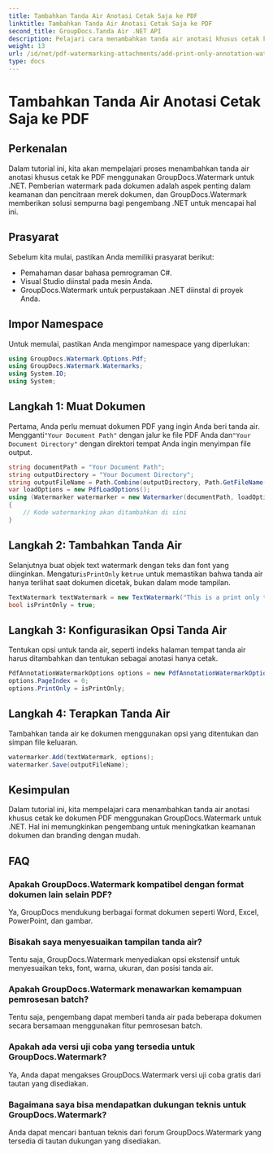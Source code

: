 ```yaml
---
title: Tambahkan Tanda Air Anotasi Cetak Saja ke PDF
linktitle: Tambahkan Tanda Air Anotasi Cetak Saja ke PDF
second_title: GroupDocs.Tanda Air .NET API
description: Pelajari cara menambahkan tanda air anotasi khusus cetak ke PDF menggunakan GroupDocs.Watermark untuk .NET. Tingkatkan keamanan dokumen dan branding dengan mudah.
weight: 13
url: /id/net/pdf-watermarking-attachments/add-print-only-annotation-watermark-pdf/
type: docs
---
```

# Tambahkan Tanda Air Anotasi Cetak Saja ke PDF

## Perkenalan
Dalam tutorial ini, kita akan mempelajari proses menambahkan tanda air anotasi khusus cetak ke PDF menggunakan GroupDocs.Watermark untuk .NET. Pemberian watermark pada dokumen adalah aspek penting dalam keamanan dan pencitraan merek dokumen, dan GroupDocs.Watermark memberikan solusi sempurna bagi pengembang .NET untuk mencapai hal ini.
## Prasyarat
Sebelum kita mulai, pastikan Anda memiliki prasyarat berikut:
- Pemahaman dasar bahasa pemrograman C#.
- Visual Studio diinstal pada mesin Anda.
- GroupDocs.Watermark untuk perpustakaan .NET diinstal di proyek Anda.

## Impor Namespace
Untuk memulai, pastikan Anda mengimpor namespace yang diperlukan:
```csharp
using GroupDocs.Watermark.Options.Pdf;
using GroupDocs.Watermark.Watermarks;
using System.IO;
using System;
```
## Langkah 1: Muat Dokumen
 Pertama, Anda perlu memuat dokumen PDF yang ingin Anda beri tanda air. Mengganti`"Your Document Path"` dengan jalur ke file PDF Anda dan`"Your Document Directory"` dengan direktori tempat Anda ingin menyimpan file output.
```csharp
string documentPath = "Your Document Path";
string outputDirectory = "Your Document Directory";
string outputFileName = Path.Combine(outputDirectory, Path.GetFileName(documentPath));
var loadOptions = new PdfLoadOptions();
using (Watermarker watermarker = new Watermarker(documentPath, loadOptions))
{
    // Kode watermarking akan ditambahkan di sini
}
```
## Langkah 2: Tambahkan Tanda Air
Selanjutnya buat objek text watermark dengan teks dan font yang diinginkan. Mengatur`isPrintOnly` ke`true` untuk memastikan bahwa tanda air hanya terlihat saat dokumen dicetak, bukan dalam mode tampilan.
```csharp
TextWatermark textWatermark = new TextWatermark("This is a print only test watermark. It won't appear in view mode.", new Font("Arial", 8));
bool isPrintOnly = true;
```
## Langkah 3: Konfigurasikan Opsi Tanda Air
Tentukan opsi untuk tanda air, seperti indeks halaman tempat tanda air harus ditambahkan dan tentukan sebagai anotasi hanya cetak.
```csharp
PdfAnnotationWatermarkOptions options = new PdfAnnotationWatermarkOptions();
options.PageIndex = 0;
options.PrintOnly = isPrintOnly;
```
## Langkah 4: Terapkan Tanda Air
Tambahkan tanda air ke dokumen menggunakan opsi yang ditentukan dan simpan file keluaran.
```csharp
watermarker.Add(textWatermark, options);
watermarker.Save(outputFileName);
```

## Kesimpulan
Dalam tutorial ini, kita mempelajari cara menambahkan tanda air anotasi khusus cetak ke dokumen PDF menggunakan GroupDocs.Watermark untuk .NET. Hal ini memungkinkan pengembang untuk meningkatkan keamanan dokumen dan branding dengan mudah.
## FAQ
### Apakah GroupDocs.Watermark kompatibel dengan format dokumen lain selain PDF?
Ya, GroupDocs mendukung berbagai format dokumen seperti Word, Excel, PowerPoint, dan gambar.
### Bisakah saya menyesuaikan tampilan tanda air?
Tentu saja, GroupDocs.Watermark menyediakan opsi ekstensif untuk menyesuaikan teks, font, warna, ukuran, dan posisi tanda air.
### Apakah GroupDocs.Watermark menawarkan kemampuan pemrosesan batch?
Tentu saja, pengembang dapat memberi tanda air pada beberapa dokumen secara bersamaan menggunakan fitur pemrosesan batch.
### Apakah ada versi uji coba yang tersedia untuk GroupDocs.Watermark?
Ya, Anda dapat mengakses GroupDocs.Watermark versi uji coba gratis dari tautan yang disediakan.
### Bagaimana saya bisa mendapatkan dukungan teknis untuk GroupDocs.Watermark?
Anda dapat mencari bantuan teknis dari forum GroupDocs.Watermark yang tersedia di tautan dukungan yang disediakan.